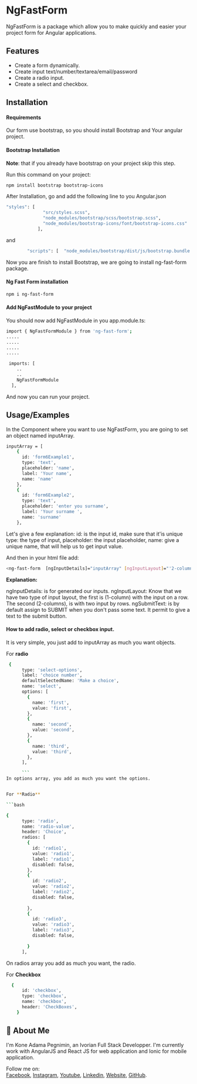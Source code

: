 
# NgFastForm

NgFastForm is a package which allow you to make quickly and easier
your project form for Angular applications. 


## Features
- Create a form dynamically.
- Create input text/number/textarea/email/password
- Create a radio input.
- Create a select and checkbox. 

## Installation

#### Requirements

Our form use bootstrap, so you should install Bootstrap and 
Your angular project.

#### Bootstrap Installation
**Note**: that if you already have bootstrap on your project skip this step. 

Run this command on your project:

```bash
npm install bootstrap bootstrap-icons
```
After Installation, go and add the following line to you Angular.json

```bash 
"styles": [
              "src/styles.scss",
              "node_modules/bootstrap/scss/bootstrap.scss",
              "node_modules/bootstrap-icons/font/bootstrap-icons.css"
            ],
```

and 

```bash 
        "scripts": [  "node_modules/bootstrap/dist/js/bootstrap.bundle.min.js"

```

Now you are finish to install Bootstrap, we are going to install ng-fast-form package. 

#### Ng Fast Form installation

```bash 
npm i ng-fast-form
```

#### Add NgFastModule to your project

You should now add NgFastModule in you app.module.ts:

```bash 
import { NgFastFormModule } from 'ng-fast-form';
.....
.....
.....
.....

 imports: [
    ..
    ..
    NgFastFormModule
  ],
```

And now you can run your project. 

## Usage/Examples

In the Component where you want to use NgFastForm, you are going 
to set an object named inputArray.

``` bash 
inputArray = [
    {
      id: 'form6Example1',
      type: 'text',
      placeholder: 'name',
      label: 'Your name',
      name: 'name'
    },
    {
      id: 'form6Example2',
      type: 'text',
      placeholder: 'enter you surname',
      label: 'Your surname ',
      name: 'surname'
    },
```
Let's give a few explanation: 
id: is the input id, make sure that it'is unique
type: the type of input, 
placeholder: the input placeholder, 
name: give a unique name, that will help us to get input value. 


And then in your html file add: 

```bash 
<ng-fast-form  [ngInputDetails]="inputArray" [ngInputLayout]="'2-columns'" [ngSubmitText]="'SEND DATA'"></ng-fast-form>
```

**Explanation:**

ngInputDetails: is for generated our inputs. 
ngInputLayout: Know that we have two type of input layout, the first is (1-column) with 
the input on a row. The second (2-columns), is with two input by rows.
ngSubmitText: is by default assign to SUBMIT when you don't pass some text. It permit to give a text to the submit button. 

#### How to add radio, select or checkbox input. 

It is very simple, you just add to inputArray as much you want objects. 

For **radio** 

```bash 
 {
      type: 'select-options',
      label: 'choice number',
      defaultSelectedName: 'Make a choice',
      name: 'select',
      options: [
        {
          name: 'first',
          value: 'first',
        },
        {
          name: 'second',
          value: 'second',
        },
        {
          name: 'third',
          value: 'third',
        },
      ],

      ```
In options array, you add as much you want the options. 


For **Radio**

```bash 

{
      type: 'radio',
      name: 'radio-value',
      header: 'Choice',
      radios: [
        {
          id: 'radio1',
          value: 'radio1',
          label: 'radio1',
          disabled: false,
        },
        {
          id: 'radio2', 
          value: 'radio2',
          label: 'radio2',
          disabled: false,
      
        },
        {
          id: 'radio3', 
          value: 'radio3',
          label: 'radio3',
          disabled: false,
      
        }
      ],
```

On radios array you add as much you want, the radio. 

For **Checkbox**

```bash
  {
      id: 'checkbox',
      type: 'checkbox',
      name: 'checkbox',
      header: 'CheckBoxes',
    }
```

## 🚀 About Me
I'm Kone Adama Pegnimin, an Ivorian Full Stack Developper. 
I'm currently work with AngularJS and React JS for web application and Ionic for mobile application. 

Follow me on:  
[Facebook](https://www.facebook.com/ledigitalavecadama), 
[Instagram](instagram.com/le_digital_avec_adama/),
[Youtube](https://www.youtube.com/channel/UC1lz967TGCU4FfjJlDHXipg),
[Linkedin](https://www.linkedin.com/in/adama-pegnimin-kone/),
[Website](http://ledigitalavecadama.tech/),
[GitHub](https://github.com/kadama17).